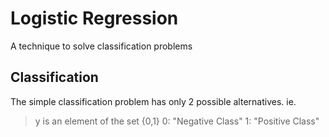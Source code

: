 # Logistic Regression
A technique to solve classification problems

## Classification
The simple classification problem has only 2 possible alternatives. ie.
> y is an element of the set {0,1}
> 0: "Negative Class"
> 1: "Positive Class"
